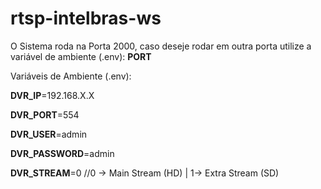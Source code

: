 # rtsp-intelbras-ws

O Sistema roda na Porta 2000, caso deseje rodar em outra porta utilize a variável de ambiente (.env): **PORT**

Variáveis de Ambiente (.env):

**DVR_IP**=192.168.X.X

**DVR_PORT**=554

**DVR_USER**=admin

**DVR_PASSWORD**=admin

**DVR_STREAM**=0 //0 -> Main Stream (HD) | 1-> Extra Stream (SD)
